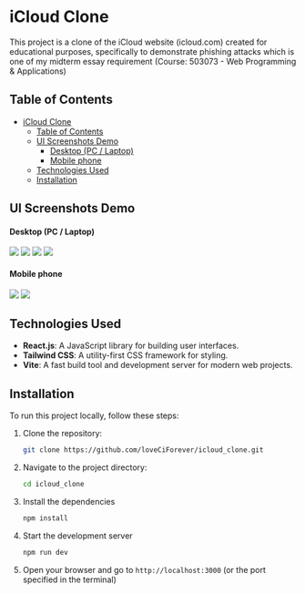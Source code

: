 # iCloud Clone

This project is a clone of the iCloud website (icloud.com) created for educational purposes, specifically to demonstrate phishing attacks which is one of my midterm essay requirement (Course: 503073 - Web Programming & Applications)

## Table of Contents

- [iCloud Clone](#icloud-clone)
  - [Table of Contents](#table-of-contents)
  - [UI Screenshots Demo](#ui-screenshots-demo)
      - [Desktop (PC / Laptop)](#desktop-pc--laptop)
      - [Mobile phone](#mobile-phone)
  - [Technologies Used](#technologies-used)
  - [Installation](#installation)

## UI Screenshots Demo

#### Desktop (PC / Laptop)
![](ui_screenshots/1.png)
![](ui_screenshots/2.png)
![](ui_screenshots/3.png)
![](ui_screenshots/7.png)

#### Mobile phone
![](ui_screenshots/4.png)
![](ui_screenshots/5.png)

## Technologies Used

- **React.js**: A JavaScript library for building user interfaces.
- **Tailwind CSS**: A utility-first CSS framework for styling.
- **Vite**: A fast build tool and development server for modern web projects.

## Installation

To run this project locally, follow these steps:

1. Clone the repository:
   ```bash
   git clone https://github.com/loveCiForever/icloud_clone.git
   ```
2. Navigate to the project directory:
   ```bash
   cd icloud_clone
   ```
4. Install the dependencies
   ```bash
   npm install
   ```
5. Start the development server
   ```bash
   npm run dev
   ```
7. Open your browser and go to `http://localhost:3000` (or the port specified in the terminal)